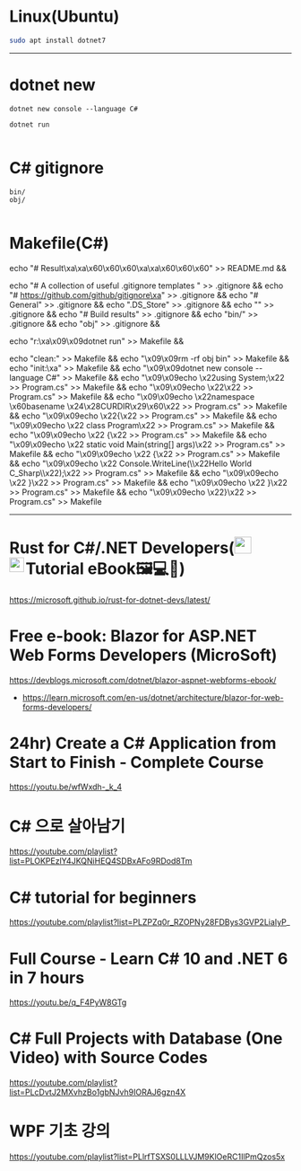 # Linux(Ubuntu)

```bash
sudo apt install dotnet7
```


<hr>

# dotnet new

```
dotnet new console --language C#

dotnet run


```

# C# gitignore

```
bin/
obj/
  
```

# Makefile(C#)

echo "# Result\xa\xa\x60\x60\x60\xa\xa\x60\x60\x60" >> README.md &&

echo "# A collection of useful .gitignore templates " >> .gitignore &&
echo "# https://github.com/github/gitignore\xa" >> .gitignore &&
echo "# General" >> .gitignore &&
echo ".DS_Store" >> .gitignore &&
echo "" >> .gitignore &&
echo "# Build results" >> .gitignore &&
echo "bin/" >> .gitignore &&
echo "obj" >> .gitignore &&

echo "r:\xa\x09\x09dotnet run" >> Makefile &&

echo "clean:" >> Makefile &&
echo "\x09\x09rm -rf obj bin" >> Makefile &&
echo "init:\xa" >> Makefile &&
echo "\x09\x09dotnet new console --language C#" >> Makefile &&
echo "\x09\x09echo \x22using System;\x22 >> Program.cs" >> Makefile &&
echo "\x09\x09echo \x22\x22 >> Program.cs" >> Makefile &&
echo "\x09\x09echo \x22namespace \x60basename \x24\x28CURDIR\x29\x60\x22 >> Program.cs" >> Makefile &&
echo "\x09\x09echo \x22{\x22 >> Program.cs" >> Makefile &&
echo "\x09\x09echo \x22  class Program\x22 >> Program.cs" >> Makefile &&
echo "\x09\x09echo \x22  {\x22 >> Program.cs" >> Makefile &&
echo "\x09\x09echo \x22    static void Main(string[] args)\x22 >> Program.cs" >> Makefile &&
echo "\x09\x09echo \x22    {\x22 >> Program.cs" >> Makefile &&
echo "\x09\x09echo \x22      Console.WriteLine(\\\x22Hello World C_Sharp\\\x22);\x22 >> Program.cs" >> Makefile &&
echo "\x09\x09echo \x22    }\x22 >> Program.cs" >> Makefile &&
echo "\x09\x09echo \x22  }\x22 >> Program.cs" >> Makefile &&
echo "\x09\x09echo \x22}\x22 >> Program.cs" >> Makefile


<hr>

# Rust for C#/.NET Developers(<a href="https://learn.microsoft.com/en-us/dotnet/csharp/"><img alt="csharp" width="30px" src="https://user-images.githubusercontent.com/67513038/206488978-ab94802f-9f34-45b6-a456-876f900e3047.png"></a>Tutorial<a href="https://www.rust-lang.org/"><img align="left" alt="rust1" width="26px" src="https://user-images.githubusercontent.com/67513038/213436632-820a1675-98d9-4626-979d-be63c60cdcb7.png" /></a> eBook🖼💻📖)

https://microsoft.github.io/rust-for-dotnet-devs/latest/

#  Free e-book: Blazor for ASP.NET Web Forms Developers (MicroSoft)

https://devblogs.microsoft.com/dotnet/blazor-aspnet-webforms-ebook/

- https://learn.microsoft.com/en-us/dotnet/architecture/blazor-for-web-forms-developers/

# 24hr) Create a C# Application from Start to Finish - Complete Course 

https://youtu.be/wfWxdh-_k_4

# C# 으로 살아남기

https://youtube.com/playlist?list=PLOKPEzlY4JKQNiHEQ4SDBxAFo9RDod8Tm

# C# tutorial for beginners

https://youtube.com/playlist?list=PLZPZq0r_RZOPNy28FDBys3GVP2LiaIyP_

# Full Course - Learn C# 10 and .NET 6 in 7 hours

https://youtu.be/q_F4PyW8GTg

# C# Full Projects with Database (One Video) with Source Codes

https://youtube.com/playlist?list=PLcDvtJ2MXvhzBo1gbNJvh9IORAJ6gzn4X


# WPF 기초 강의

https://youtube.com/playlist?list=PLlrfTSXS0LLLVJM9KlOeRC1IlPmQzos5x
